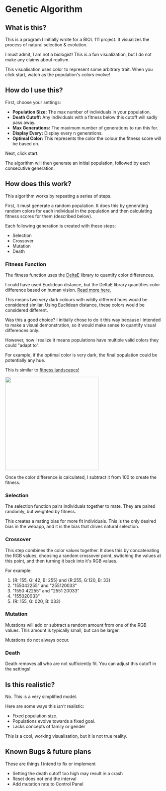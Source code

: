 # Genetic Algorithm  
## What is this?  

This is a program I initially wrote for a BIOL 111 project. It visualizes the process of natural selection & evolution.

I must admit, I am not a biologist! This is a fun visualization, but I do not make any claims about realism.

This visualisation uses color to represent some arbitrary trait. When you click start, watch as the population's colors evolve!

## How do I use this?  

First, choose your settings:

* __Population Size:__ The max number of individuals in your population. 
* __Death Cutoff:__ Any individuals with a fitness below this cutoff will sadly pass away.
* __Max Generations:__ The maximum number of generations to run this for.
* __Display Every:__ Display every n generations.
* __Optimal Color:__ This represents the color the colour the fitness score will be based on. 

Next, click start.

The algorithm will then generate an initial population, followed by each consecutive generation.

## How does this work?  

This algorithm works by repeating a series of steps.

First, it must generate a random population. It does this by generating random colors for each individual in the population and then calculating fitness scores for them (described below).

Each following generation is created with these steps:

* Selection
* Crossover
* Mutation
* Death

### Fitness Function

The fitness function uses the [DeltaE](http://zschuessler.github.io/DeltaE/) library to quantify color differences.

I could have used Euclidean distance, but the DeltaE library quantifies color difference based on human vision. [Read more here.](http://zschuessler.github.io/DeltaE/learn/)

This means two very dark colours with wildly different hues would be considered similar. Using Euclidean distance, these colors would be considered different.

Was this a good choice? I initially chose to do it this way because I intended to make a visual demonstration, so it would make sense to quantify visual differences only.

However, now I realize it means populations have multiple valid colors they could "adapt to".

For example, if the optimal color is very dark, the final population could be potentially any hue.

This is similar to [fitness landscapes!](https://en.wikipedia.org/wiki/Fitness_landscape)

<img src="https://upload.wikimedia.org/wikipedia/commons/f/fe/Visualization_of_a_population_evolving_in_a_static_fitness_landscape.gif" width="300px">  

Once the color difference is calculated, I subtract it from 100 to create the fitness. 

### Selection

The selection function pairs individuals together to mate. They are paired randomly, but weighted by fitness.

This creates a mating bias for more fit individuals. This is the only desired bias in the webapp, and it is the bias that drives natural selection.

### Crossover

This step combines the color values together. It does this by concatenating the RGB values, choosing a random crossover point, switching the values at this point, and then turning it back into it's RGB values.

For example:

1) {R: 155, G: 42, B: 255} and {R:255, G:120, B: 33}
2) "155042255" and "255120033"
3) "1550 42255" and "2551 20033"
4) "155020033"
5) {R: 155, G: 020, B: 033}

### Mutation

Mutations will add or subtract a random amount from one of the RGB values. This amount is typically small, but can be larger.

Mutations do not always occur.

### Death

Death removes all who are not sufficiently fit. You can adjust this cutoff in the settings! 

## Is this realistic?  

No. This is a very simplified model.

Here are some ways this _isn't_ realistic:

* Fixed population size.
* Populations evolve towards a fixed goal.
* Lacks concepts of family or gender


This is a cool, working visualisation, but it is not true reality.  

## Known Bugs & future plans  

These are things I intend to fix or implement

* Setting the death cutoff too high may result in a crash
* Reset does not end the interval
* Add mutation rate to Control Panel
